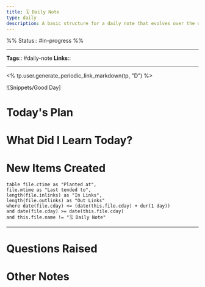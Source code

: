 ```yaml
---
title: 🗓 Daily Note
type: daily
description: A basic structure for a daily note that evolves over the day
---
```

%%
Status:: #in-progress
%%

---
**Tags**:: #daily-note
**Links**:: <!-- Add any additional links here -->

---
<% tp.user.generate_periodic_link_markdown(tp, "D") %>

![Snippets/Good Day]

# Today's Plan
<!-- What is the plan for today? Is there anything left over from yesterday? -->

# What Did I Learn Today?
<!-- Put any new ideas or topics to found out today, can any of them be new links? -->

# New Items Created

```dataview
table file.ctime as "Planted at",
file.mtime as "Last tended to",
length(file.inlinks) as "In Links", 
length(file.outlinks) as "Out Links"
where date(file.cday) <= (date(this.file.cday) + dur(1 day))
and date(file.cday) >= date(this.file.cday)
and this.file.name != "🗓 Daily Note"
```
---

<!-- Put links to new items created here -->

# Questions Raised
<!-- Did you have any unanswered questions from today?  Do you have anything you need to follow up? -->

# Other Notes
<!-- Put other notes here, like the weather for the day, any thoughts you had, other quick notes to expand on -->